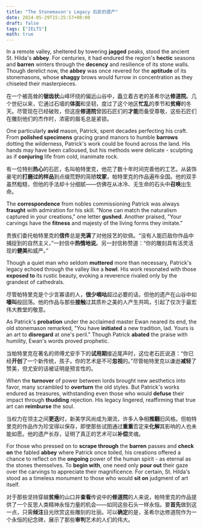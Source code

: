 ```yaml
---
title: "The Stonemason's Legacy 石匠的遗产"
date: 2024-05-29T15:25:57+08:00
draft: false
tags: ["IELTS"]
math: true
---
```


In a remote valley, sheltered by towering **jagged** peaks, stood the ancient St. Hilda's **abbey**. For centuries, it had endured the region's **hectic** seasons and **barren** winters through the **decency** and resilience of its stone walls. Though derelict now, the **abbey** was once revered for the **aptitude** of its stonemasons, whose **shaggy** brows would furrow in concentration as they chiseled their masterpieces.

在一个被高耸的**锯齿状**山峰环绕的偏远山谷中，矗立着古老的圣希尔达**修道院**。几个世纪以来，它通过石墙的**体面**和坚韧，度过了这个地区**忙乱**的季节和**贫瘠**的冬天。尽管现在已经破败，但这座**修道院**曾因石匠们的**才能**而备受尊敬，这些石匠们在雕刻他们的杰作时，浓密的眉毛总是紧锁。

One particularly **avid** mason, Patrick, spent decades perfecting his craft. From **polished specimens** gracing grand manors to humble **barrows** dotting the wilderness, Patrick's work could be found across the land.  His hands may have been calloused, but his methods were delicate -  sculpting as if **conjuring** life from cold, inanimate rock.

有一位特别**热心**的石匠，名叫帕特里克，他花了数十年时间完善他的工艺。从装饰豪宅的**打磨过的样品**到点缀荒野的简陋**坟冢**，帕特里克的作品遍布全国。他的双手虽然粗糙，但他的手法却十分细腻——仿佛在从冰冷、无生命的石头中**召唤**出生命。

The **correspondence** from nobles commissioning Patrick was always **fraught** with admiration for his skill. "None can match the naturalism captured in your creations," one letter **gushed**. Another praised, "Your carvings have the **fitness** and majesty of the living forms they imitate."

贵族们委托帕特里克的**信件**总是**充满**了对他技艺的钦佩。“没有人能匹敌你作品中捕捉到的自然主义，”一封信中**热情地说**。另一封信称赞道：“你的雕刻具有活灵活现的**健美**和威严。”

Though a quiet man who seldom **muttered** more than necessary, Patrick's legacy echoed through the valley like a **howl**. His work resonated with those **exposed to** its rustic beauty, evoking a reverence rivaled only by the grandest of cathedrals.

尽管帕特里克是个少言寡语的人，**很少嘀咕**超过必要的话，但他的遗产在山谷中如**嚎叫**般回荡。他的作品与那些**接触**过其质朴之美的人产生共鸣，引起了仅次于最宏伟大教堂的敬意。

As Patrick's **probation** under the acclaimed master Ewan neared its end, the old stonemason remarked, "You have **initiated** a new tradition, lad. Yours is an art to **disregard** at one's peril." Though Patrick **abated** the praise with humility, Ewan's words proved prophetic.

当帕特里克在著名的师傅尤安手下的**试用期**接近尾声时，这位老石匠说道：“你已经**开创**了一个新传统，孩子。你的艺术是不可**忽视**的。”尽管帕特里克以谦逊**减轻**了赞美，但尤安的话被证明是预言性的。

When the **turnover** of power between lords brought new aesthetics into favor, many scrambled to **overturn** the old styles. But Patrick's works endured as treasures, withstanding even those who would **defuse** their impact through **thudding** rejection. His legacy lingered, reaffirming that true art can **reimburse** the soul.

当权力在领主之间**更迭**时，新美学风尚成为潮流，许多人争相**推翻**旧风格。但帕特里克的作品作为珍宝得以保存，即使那些试图通过**重重**否定来**化解**其影响的人也未能如愿。他的遗产长存，证明了真正的艺术可以**补偿**灵魂。

For those who pressed on to **scrape through** the **barren** passes and **check on** the fabled **abbey** where Patrick once toiled, his creations offered a chance to reflect on the **ongoing** power of the human spirit - as eternal as the stones themselves. To **begin with**, one need only **pour out** their gaze over the carvings to appreciate their magnificence. For  certain, St. Hilda's stood as a timeless monument to those who would **sit on** judgment of art itself.

对于那些坚持穿越**贫瘠**的山口并**查看**传说中的**修道院**的人来说，帕特里克的作品提供了一个反思人类精神永恒力量的机会——如同这些石头一样永恒。要**首先**做到这一点，只需**倾注**目光欣赏这些雕刻的壮丽。可以**确定**的是，圣希尔达修道院作为一个永恒的纪念碑，展示了那些**审判**艺术的人们的伟大。
